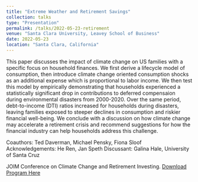 ```yaml
---
title: "Extreme Weather and Retirement Savings"
collection: talks
type: "Presentation"
permalink: /talks/2022-05-23-retirement
venue: "Santa Clara University, Leavey School of Business"
date: 2022-05-23
location: "Santa Clara, California"
---
```


This paper discusses the impact of climate change on US families with a specific focus on household finances.  We first derive a lifecycle model of consumption, then introduce climate change oriented consumption shocks as an additional expense which is proportional to labor income.  We then test this model by empirically demonstrating that households experienced a statistically significant drop in contributions to deferred compensaion during environmental disasters from 2000-2020.  Over the same period, debt-to-income (DTI) ratios increased for households during disasters, leaving families exposed to steeper declines in consumption and riskier financial well-being.  We conclude with a discussion on how climate change may accelerate a retirement crisis and recommend suggestions for how the financial industry can help households address this challenge.

Coauthors: Ted Daverman, Michael Pensky, Fiona Sloof
Acknowledgements: He Ren, Jan Speth
Discussant: Galina Hale, University of Santa Cruz

JOIM Conference on Climate Change and Retirement Investing. [Download Program Here](https://joim.com/wp-content/uploads/emember/downloads/spring_2022.pdf)
